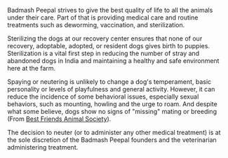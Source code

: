 Badmash Peepal strives to give the best quality of life to all the animals under their care. Part of that is providing medical care and routine treatments such as deworming, vaccination, and sterilization.

Sterilizing the dogs at our recovery center ensures that none of our recovery, adoptable, adopted, or resident dogs gives birth to puppies. Sterilization is a vital first step in reducing the number of stray and abandoned dogs in India and maintaining a healthy and safe environment here at the farm.

Spaying or neutering is unlikely to change a dog's temperament, basic personality or levels of playfulness and general activity. However, it can reduce the incidence of some behavioral issues, especially sexual behaviors, such as mounting, howling and the urge to roam. And despite what some believe, dogs show no signs of "missing" mating or breeding (From [Best Friends Animal Society](http://bestfriends.org/our-work/spay-and-neuter-education)).

The decision to neuter (or to administer any other medical treatment) is at the sole discretion of the Badmash Peepal founders and the veterinarian administering treatment.
